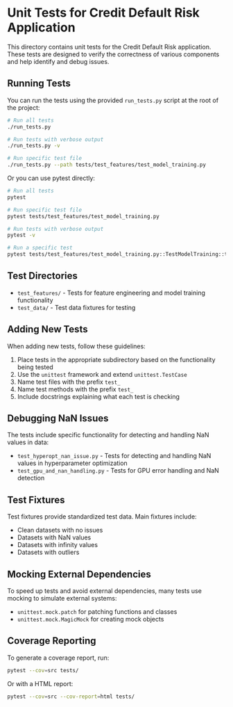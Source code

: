 # Unit Tests for Credit Default Risk Application

This directory contains unit tests for the Credit Default Risk application. These tests are designed to verify the correctness of various components and help identify and debug issues.

## Running Tests

You can run the tests using the provided `run_tests.py` script at the root of the project:

```bash
# Run all tests
./run_tests.py

# Run tests with verbose output
./run_tests.py -v

# Run specific test file
./run_tests.py --path tests/test_features/test_model_training.py
```

Or you can use pytest directly:

```bash
# Run all tests
pytest

# Run specific test file
pytest tests/test_features/test_model_training.py

# Run tests with verbose output
pytest -v

# Run a specific test
pytest tests/test_features/test_model_training.py::TestModelTraining::test_check_data_quality
```

## Test Directories

- `test_features/` - Tests for feature engineering and model training functionality
- `test_data/` - Test data fixtures for testing

## Adding New Tests

When adding new tests, follow these guidelines:

1. Place tests in the appropriate subdirectory based on the functionality being tested
2. Use the `unittest` framework and extend `unittest.TestCase`
3. Name test files with the prefix `test_` 
4. Name test methods with the prefix `test_`
5. Include docstrings explaining what each test is checking

## Debugging NaN Issues

The tests include specific functionality for detecting and handling NaN values in data:

- `test_hyperopt_nan_issue.py` - Tests for detecting and handling NaN values in hyperparameter optimization
- `test_gpu_and_nan_handling.py` - Tests for GPU error handling and NaN detection

## Test Fixtures

Test fixtures provide standardized test data. Main fixtures include:

- Clean datasets with no issues
- Datasets with NaN values
- Datasets with infinity values
- Datasets with outliers

## Mocking External Dependencies

To speed up tests and avoid external dependencies, many tests use mocking to simulate external systems:

- `unittest.mock.patch` for patching functions and classes
- `unittest.mock.MagicMock` for creating mock objects

## Coverage Reporting

To generate a coverage report, run:

```bash
pytest --cov=src tests/
```

Or with a HTML report:

```bash
pytest --cov=src --cov-report=html tests/
``` 